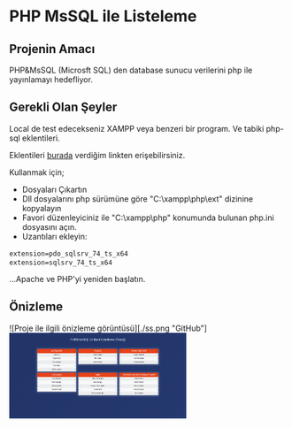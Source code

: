 # PHP MsSQL ile Listeleme

## Projenin Amacı

PHP&MsSQL (Microsft SQL) den database sunucu verilerini php ile yayınlamayı hedefliyor.

## Gerekli Olan Şeyler

Local de test edecekseniz XAMPP veya benzeri bir program. Ve tabiki php-sql eklentileri.


Eklentileri [burada](https://download.microsoft.com/download/f/4/d/f4d95d48-74ae-4d72-a602-02145a5f29c8/SQLSRV510.ZIP) verdiğim linkten erişebilirsiniz.

Kullanmak için; 

- Dosyaları Çıkartın
- Dll dosyalarını php sürümüne göre "C:\xampp\php\ext\" dizinine kopyalayın
- Favori düzenleyiciniz ile "C:\xampp\php\" konumunda bulunan php.ini dosyasını açın.
- Uzantıları ekleyin:

```
extension=pdo_sqlsrv_74_ts_x64 
extension=sqlsrv_74_ts_x64
```
...Apache ve PHP'yi yeniden başlatın.


## Önizleme

![Proje ile ilgili önizleme görüntüsü][./ss.png "GitHub"]
<img src="./ss.png" alt="alt yazı" width="320">
